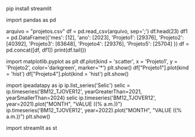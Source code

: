 pip install streamlit

import pandas as pd  

arquivo = "projetos.csv" 
df = pd.read_csv(arquivo, sep=';') 
df.head(23)
df1 = pd.DataFrame({'mes': [12], 'ano': [2023], 'Projeto1': [29376], 'Projeto2': [40392], 'Projeto3': [63648], 'Projeto4': [29376], 'Projeto5': [25704] })
df = pd.concat([df, df1])
print(df.tail())

import matplotlib.pyplot as plt
df.plot(kind = 'scatter', x = 'Projeto1', y = 'Projeto2', color='darkgreen', marker='*')
plt.show()
df["Projeto1"].plot(kind = 'hist')
df["Projeto4"].plot(kind = 'hist')
plt.show()

import ipeadatapy as ip
ip.list_series('Selic')
selic = ip.timeseries('BM12_TJOVER12', yearGreaterThan=2021, yearSmallerThan=2024)
selic
ip.timeseries('BM12_TJOVER12', year=2021).plot("MONTH", "VALUE ((% a.m.))")
ip.timeseries('BM12_TJOVER12', year=2022).plot("MONTH", "VALUE ((% a.m.))")
plt.show()

import streamlit as st
